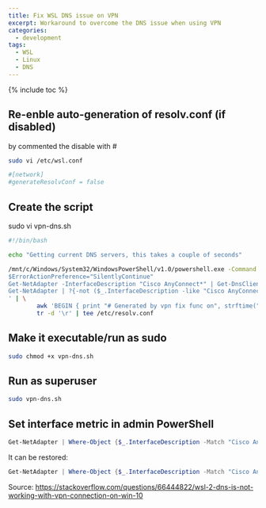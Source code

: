 ```yaml
---
title: Fix WSL DNS issue on VPN
excerpt: Workaround to overcome the DNS issue when using VPN
categories:
  - development
tags:
  - WSL
  - Linux
  - DNS
---
```


{% include toc %}

Re-enble auto-generation of resolv.conf (if disabled)
-----------------------------------------------------

by commented the disable with #

```bash
sudo vi /etc/wsl.conf
```

```bash
#[network]
#generateResolvConf = false
```

Create the script
-----------------

sudo vi vpn-dns.sh

```bash
#!/bin/bash

echo "Getting current DNS servers, this takes a couple of seconds"

/mnt/c/Windows/System32/WindowsPowerShell/v1.0/powershell.exe -Command '
$ErrorActionPreference="SilentlyContinue"
Get-NetAdapter -InterfaceDescription "Cisco AnyConnect*" | Get-DnsClientServerAddress | Select -ExpandProperty ServerAddresses
Get-NetAdapter | ?{-not ($_.InterfaceDescription -like "Cisco AnyConnect*") } | Get-DnsClientServerAddress | Select -ExpandProperty ServerAddresses
' | \
        awk 'BEGIN { print "# Generated by vpn fix func on", strftime("%c"); print } { print "nameserver", $1 }' | \
        tr -d '\r' | tee /etc/resolv.conf
```

Make it executable/run as sudo
------------------------------

```bash
sudo chmod +x vpn-dns.sh
```

Run as superuser
----------------

```bash
sudo vpn-dns.sh
```

Set interface metric in admin PowerShell
----------------------------------------

```PowerShell
Get-NetAdapter | Where-Object {$_.InterfaceDescription -Match "Cisco AnyConnect"} | Set-NetIPInterface -InterfaceMetric 6000
```

It can be restored:

```PowerShell
Get-NetAdapter | Where-Object {$_.InterfaceDescription -Match "Cisco AnyConnect"} | Set-NetIPInterface -InterfaceMetric 1
```



Source: https://stackoverflow.com/questions/66444822/wsl-2-dns-is-not-working-with-vpn-connection-on-win-10
